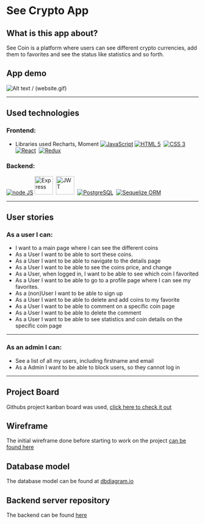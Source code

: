 # See Crypto App

## What is this app about?



See Coin is a platform where users can see different crypto currencies, add them to favorites and see the status like statistics and so forth.

## App demo

![ Alt text](website.gif) / (website.gif)

---

## Used technologies

### Frontend:
- Libraries used Recharts, Moment
<a href="https://www.javascript.com/"><img src="https://img.icons8.com/color/48/000000/javascript.png" alt="JavaScript"></a>
<a href="https://www.w3.org/html/"><img src="https://img.icons8.com/color/48/000000/html-5.png" alt="HTML 5"/></a>&nbsp;
<a href="https://www.w3.org/TR/CSS/#css"><img src="https://img.icons8.com/color/48/000000/css3.png" alt="CSS 3"/></a>&nbsp;
<a href="https://reactjs.org/"><img src="https://img.icons8.com/officel/40/000000/react.png" alt="React"/></a>&nbsp;
<a href="https://redux.js.org/"><img src="https://img.icons8.com/color/48/000000/redux.png" alt="Redux"/></a>&nbsp;


### Backend:

<a href="https://nodejs.dev/"><img src="https://img.icons8.com/color/48/000000/nodejs.png" alt="node JS"/></a>
<a href="https://expressjs.com/"><img src="https://i.ibb.co/QCxVyFH/express-3-1.png" width=48 height=48 alt="Express"/></a>&nbsp;
<a href="https://jwt.io/"><img src="https://jwt.io/img/pic_logo.svg" width=48 height=48 alt="JWT"></a>&nbsp;
<a href="https://www.postgresql.org/"><img src="https://img.icons8.com/color/48/000000/postgreesql.png" alt="PostgreSQL"/></a>&nbsp;
<a href="https://sequelize.org/"><img src="https://i.ibb.co/LQtSfMw/seq-1.png" alt="Sequelize ORM"/></a>

---

## User stories

### As a user I can:

- I want to a main page where I can see the different coins
- As a User I want to be able to sort these coins.
- As a User I want to be able to navigate to the details page
- As a User I want to be able to see the coins price, and change
- As a User, when logged in, I want to be able to see which coin I favorited
- As a User I want to be able to go to a profile page where I can see my favorites.
- As a (non)User I want to be able to sign up
- As a User I want to be able to delete and add coins to my favorite
- As a User I want to be able to comment on a specific coin page
- As a User I want to be able to delete the comment
- As a User I want to be able to see statistics and coin details on the specific coin page

---

### As an admin I can:

- See a list of all my users, including firstname and email
- As a Admin I want to be able to block users, so they cannot log in


---

## Project Board

Githubs project kanban board was used, [click here to check it out](https://github.com/users/jaussems/projects/1)

## Wireframe

The initial wireframe done before starting to work on the project [can be found here](https://drive.google.com/file/d/1jk0DzaP7EhhPtiHehMsmIvzEBw6l2yBw/view?usp=sharing)

## Database model

The database model can be found at [dbdiagram.io](https://dbdiagram.io/d/608d6179b29a09603d12f359)

## Backend server repository

The backend can be found [here](https://github.com/jaussems/Portfolio-project-server)
